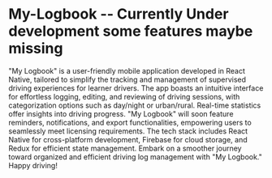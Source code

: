 # My-Logbook -- Currently Under development some features maybe missing
 "My Logbook" is a user-friendly mobile application developed in React Native, tailored to simplify the tracking and management of supervised driving experiences for learner drivers. The app boasts an intuitive interface for effortless logging, editing, and reviewing of driving sessions, with categorization options such as day/night or urban/rural. Real-time statistics offer insights into driving progress. "My Logbook" will soon feature reminders, notifications, and export functionalities, empowering users to seamlessly meet licensing requirements. The tech stack includes React Native for cross-platform development, Firebase for cloud storage, and Redux for efficient state management. Embark on a smoother journey toward organized and efficient driving log management with "My Logbook." Happy driving!
